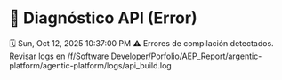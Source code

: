 # 🚨 Diagnóstico API (Error)
🗓️ Sun, Oct 12, 2025 10:37:00 PM
⚠️ Errores de compilación detectados. Revisar logs en /f/Software Developer/Porfolio/AEP_Report/argentic-platform/agentic-platform/logs/api_build.log
